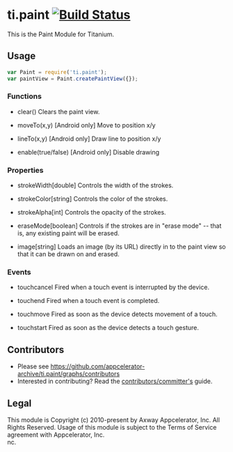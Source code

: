 ti.paint [![Build Status](https://travis-ci.org/appcelerator-modules/ti.paint.svg)](https://travis-ci.org/appcelerator-modules/ti.paint)
=======

This is the Paint Module for Titanium.

## Usage
```javascript
var Paint = require('ti.paint');
var paintView = Paint.createPaintView({});
```

### Functions

* clear()
Clears the paint view.

* moveTo(x,y) [Android only]
Move to position x/y

* lineTo(x,y) [Android only]
Draw line to position x/y

* enable(true/false) [Android only]
Disable drawing


### Properties

* strokeWidth[double]
Controls the width of the strokes.

* strokeColor[string]
Controls the color of the strokes.

* strokeAlpha[int]
Controls the opacity of the strokes.

* eraseMode[boolean]
Controls if the strokes are in "erase mode" -- that is, any existing paint will be erased.

* image[string]
Loads an image (by its URL) directly in to the paint view so that it can be drawn on and erased.

### Events

* touchcancel
Fired when a touch event is interrupted by the device.

* touchend
Fired when a touch event is completed.

* touchmove
Fired as soon as the device detects movement of a touch.

* touchstart
Fired as soon as the device detects a touch gesture.

## Contributors

* Please see https://github.com/appcelerator-archive/ti.paint/graphs/contributors
* Interested in contributing? Read the [contributors/committer's](https://wiki.appcelerator.org/display/community/Home) guide.

## Legal

This module is Copyright (c) 2010-present by Axway Appcelerator, Inc. All Rights Reserved. Usage of this module is subject to
the Terms of Service agreement with Appcelerator, Inc.  
nc.
